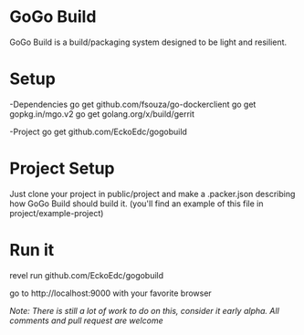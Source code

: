 # GoGo Build

GoGo Build is a build/packaging system designed to be light and resilient.

# Setup
 -Dependencies
    go get github.com/fsouza/go-dockerclient
    go get gopkg.in/mgo.v2
    go get golang.org/x/build/gerrit
    
 -Project
 go get github.com/EckoEdc/gogobuild

# Project Setup
 Just clone your project in public/project and make a .packer.json describing
 how GoGo Build should build it. (you'll find an example of this file in project/example-project)

# Run it
 revel run github.com/EckoEdc/gogobuild

 go to http://localhost:9000 with your favorite browser

 *Note: There is still a lot of work to do on this, consider it early alpha.
 All comments and pull request are welcome*
